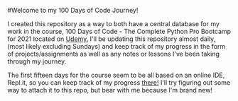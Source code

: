 
#Welcome to my 100 Days of Code Journey!

I created this repository as a way to both have a central database for my work in the course, 100 Days of Code - The Complete Python Pro Bootcamp for 2021 located on [Udemy.](https://www.udemy.com/course/100-days-of-code/) I'll be updating this repository almost daily, (most likely excluding Sundays) and keep track of my progress in the form of projects/assignments as well as any notes or lessons I've been taking through my journey. 

The first fifteen days for the course seem to be all based on an online IDE, Repl.it, so you can keep track of my progress [there!](https://repl.it/@haok)
I'll try figuring out some way to attach it to this repo, but bear with me because I'm brand new! 

